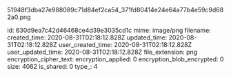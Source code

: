51948f3dba27e988089c71d84ef2ca54_371fd80414e24e64a77b4e59c9d682a0.png

id: 630d9ea7c42d46468ce4d39e3035cd1c
mime: image/png
filename: 
created_time: 2020-08-31T02:18:12.828Z
updated_time: 2020-08-31T02:18:12.828Z
user_created_time: 2020-08-31T02:18:12.828Z
user_updated_time: 2020-08-31T02:18:12.828Z
file_extension: png
encryption_cipher_text: 
encryption_applied: 0
encryption_blob_encrypted: 0
size: 4062
is_shared: 0
type_: 4
